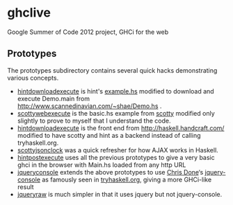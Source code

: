 ghclive
=======

Google Summer of Code 2012 project, GHCi for the web

Prototypes
----------
The prototypes subdirectory contains several quick hacks demonstrating various concepts.

* [hintdownloadexecute](ghclive/prototypes/hintdownloadexecute) is hint's [example.hs](http://code.haskell.org/hint/devel/examples/examples.hs) modified to download and execute Demo.main from http://www.scannedinavian.com/~shae/Demo.hs .
* [scottywebexecute](ghclive/prototypes/scottywebexecute) is the basic.hs example from [scotty](https://github.com/xich/scotty/) modified only slightly to prove to myself that I understand the code.
* [hintdownloadexecute](ghclive/prototypes/hintdownloadexecute) is the front end from http://haskell.handcraft.com/ modified to have scotty and hint as a backend instead of calling tryhaskell.org.
* [scottyjsonclock](ghclive/prototypes/scottyjsonclock) was a quick refresher for how AJAX works in Haskell.
* [hintpostexecute](ghclive/prototypes/hintpostexecute) uses all the previous prototypes to give a very basic ghci in the browser with Main.hs loaded from any http URL
* [jqueryconsole](ghclive/prototypes/jqueryconsole) extends the above prototypes to use [Chris Done](https://github.com/chrisdone/)‘s [jquery-console](https://github.com/chrisdone/jquery-console) as famously seen in [tryhaskell.org](http://tryhaskell.org/), giving a more GHCi-like result
* [jqueryraw](ghclive/prototypes/jqueryraw) is much simpler in that it uses jquery but not jquery-console.
